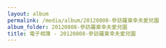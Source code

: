 ```yaml
---
layout: album
permalink: /media/album/20120808-參訪羅東幸夫愛兒園
album_folder: 20120808-參訪羅東幸夫愛兒園
title: 電子相簿 - 20120808-參訪羅東幸夫愛兒園
---
```

